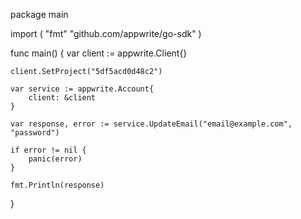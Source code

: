 package main

import (
    "fmt"
    "github.com/appwrite/go-sdk"
)

func main() {
    var client := appwrite.Client{}

    client.SetProject("5df5acd0d48c2")

    var service := appwrite.Account{
        client: &client
    }

    var response, error := service.UpdateEmail("email@example.com", "password")

    if error != nil {
        panic(error)
    }

    fmt.Println(response)
}